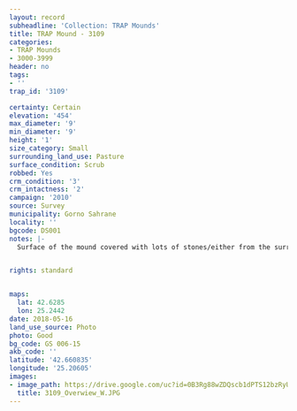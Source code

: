 ```yaml
---
layout: record
subheadline: 'Collection: TRAP Mounds'
title: TRAP Mound - 3109
categories:
- TRAP Mounds
- 3000-3999
header: no
tags:
- ''
trap_id: '3109'

certainty: Certain
elevation: '454'
max_diameter: '9'
min_diameter: '9'
height: '1'
size_category: Small
surrounding_land_use: Pasture
surface_condition: Scrub
robbed: Yes
crm_condition: '3'
crm_intactness: '2'
campaign: '2010'
source: Survey
municipality: Gorno Sahrane
locality: ''
bgcode: DS001
notes: |-
  Surface of the mound covered with lots of stones/either from the surrounding pasture or from the mound.


rights: standard


maps:
  lat: 42.6285
  lon: 25.2442
date: 2018-05-16
land_use_source: Photo
photo: Good
bg_code: GS 006-15
akb_code: ''
latitude: '42.660835'
longitude: '25.20605'
images:
- image_path: https://drive.google.com/uc?id=0B3Rg88wZDQscb1dPTS12bzRyUkE
  title: 3109_Overwiew_W.JPG
---
```

